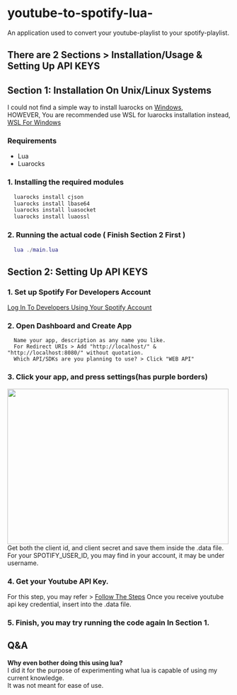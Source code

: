 # youtube-to-spotify-lua-
An application used to convert your youtube-playlist to your spotify-playlist.


## There are 2 Sections > Installation/Usage & Setting Up API KEYS
## Section 1: Installation On Unix/Linux Systems
I could not find a simple way to install luarocks on <ins>Windows</ins>,<br>
HOWEVER, You are recommended use WSL for luarocks installation instead, [WSL For Windows](https://medium.com/@sidsamanta/installing-wsl-in-windows-10-b6e8d04f5481)

### Requirements
* Lua
* Luarocks

### 1. Installing the required modules
  ```bash
    luarocks install cjson
    luarocks install lbase64
    luarocks install luasocket
    luarocks install luaossl
  ```
### 2. Running the actual code ( Finish Section 2 First )
  ```lua
    lua ./main.lua
  ```
## Section 2: Setting Up API KEYS

### 1. Set up Spotify For Developers Account
[Log In To Developers Using Your Spotify Account](https://developer.spotify.com/)
 ### 2. Open Dashboard and Create App
      Name your app, description as any name you like.
      For Redirect URIs > Add "http://localhost/" & "http://localhost:8080/" without quotation.
      Which API/SDKs are you planning to use? > Click "WEB API"
### 3. Click your app, and press settings(has purple borders)
  <img src="https://github.com/SaitoGH/youtube-to-spotify-lua-/assets/42116722/d9c13264-a897-41b5-b550-557369c9663b" width="500" height="350"><br>
        Get both the client id, and client secret and save them inside the .data file.<br>
        For your SPOTIFY_USER_ID, you may find in your account, it may be under username.
### 4. Get your Youtube API Key.
  For this step, you may refer > [Follow The Steps](https://blog.hubspot.com/website/how-to-get-youtube-api-key)
  Once you receive youtube api key credential, insert into the .data file.
### 5. Finish, you may try running the code again In Section 1.

## Q&A
<b>Why even bother doing this using lua?</b><br>
I did it for the purpose of experimenting what lua is capable of using my current knowledge.<br>
It was not meant for ease of use.
